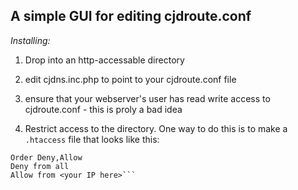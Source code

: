 A simple GUI for editing cjdroute.conf
--------

*Installing:*

1. Drop into an http-accessable directory

2. edit cjdns.inc.php to point to your cjdroute.conf file

3. ensure that your webserver's user has read write access to cjdroute.conf - this is proly a bad idea

4. Restrict access to the directory. One way to do this is to make a `.htaccess` file that looks like this:

```
Order Deny,Allow
Deny from all
Allow from <your IP here>```

